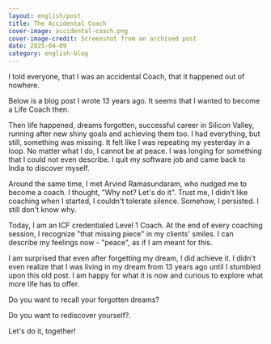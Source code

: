 ```yaml
---
layout: english/post
title: The Accidental Coach
cover-image: accidental-coach.png
cover-image-credit: Screenshot from an archived post
date: 2025-04-09
category: english-blog
---
```


I told everyone, that I was an accidental Coach, that it happened out of nowhere.

Below is a blog post I wrote 13 years ago. It seems that I wanted to become a Life Coach then.

Then life happened, dreams forgotten, successful career in Silicon Valley, running after new shiny goals and achieving them too. I had everything, but still, something was missing. It felt like I was repeating my yesterday in a loop. No matter what I do, I cannot be at peace. I was longing for something that I could not even describe. I quit my software job and came back to India to discover myself.

Around the same time, I met Arvind Ramasundaram, who nudged me to become a coach. I thought, "Why not? Let's do it". Trust me, I didn't like coaching when I started, I couldn't tolerate silence. Somehow, I persisted. I still don't know why.

Today, I am an ICF credentialed Level 1 Coach. At the end of every coaching session, I recognize "that missing piece" in my clients' smiles. I can describe my feelings now - "peace", as if I am meant for this.

I am surprised that even after forgetting my dream, I did achieve it. I didn't even realize that I was living in my dream from 13 years ago until I stumbled upon this old post. I am happy for what it is now and curious to explore what more life has to offer.

Do you want to recall your forgotten dreams?

Do you want to rediscover yourself?.

Let's do it, together!
